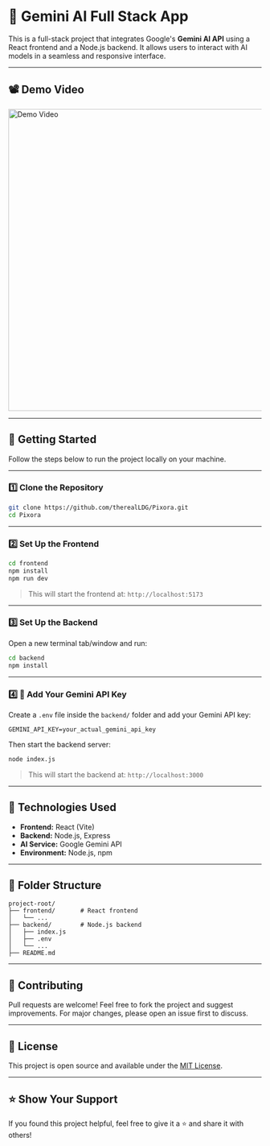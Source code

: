 
# 🔮 Gemini AI Full Stack App

This is a full-stack project that integrates Google's **Gemini AI API** using a React frontend and a Node.js backend. It allows users to interact with AI models in a seamless and responsive interface.

---

## 📽️ Demo Video

<a href="https://youtu.be/N3_4u6MrSb0" target="_blank">
  <img src="https://i9.ytimg.com/vi/N3_4u6MrSb0/mqdefault.jpg?sqp=CJCXm8QG&rs=AOn4CLA-p9SFf1M_ooMpHJQzdDVKKEQaKg&retry=3" alt="Demo Video" width="600">
</a>

---

## 🚀 Getting Started

Follow the steps below to run the project locally on your machine.

---

### 1️⃣ Clone the Repository

```bash
git clone https://github.com/therealLDG/Pixora.git
cd Pixora
```

---

### 2️⃣ Set Up the Frontend

```bash
cd frontend
npm install
npm run dev
```

> This will start the frontend at: `http://localhost:5173`

---

### 3️⃣ Set Up the Backend

Open a new terminal tab/window and run:

```bash
cd backend
npm install
```

---

### 4️⃣ 🔑 Add Your Gemini API Key

Create a `.env` file inside the `backend/` folder and add your Gemini API key:

```env
GEMINI_API_KEY=your_actual_gemini_api_key
```

Then start the backend server:

```bash
node index.js
```

> This will start the backend at: `http://localhost:3000`

---

## 🧠 Technologies Used

- **Frontend:** React (Vite)
- **Backend:** Node.js, Express
- **AI Service:** Google Gemini API
- **Environment:** Node.js, npm

---

## 📂 Folder Structure

```
project-root/
├── frontend/       # React frontend
│   └── ...
├── backend/        # Node.js backend
│   ├── index.js
│   ├── .env
│   └── ...
├── README.md
```

---

## 🤝 Contributing

Pull requests are welcome! Feel free to fork the project and suggest improvements. For major changes, please open an issue first to discuss.

---

## 📄 License

This project is open source and available under the [MIT License](LICENSE).

---

## ⭐ Show Your Support

If you found this project helpful, feel free to give it a ⭐ and share it with others!
